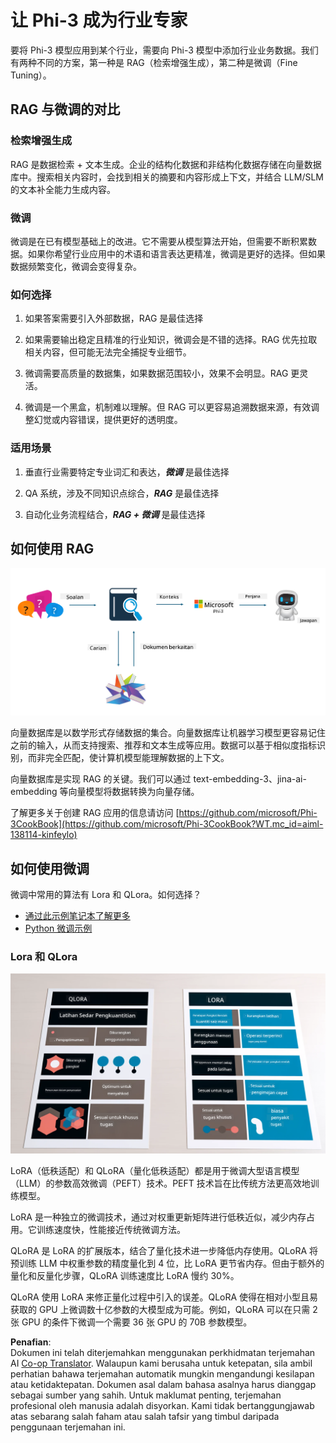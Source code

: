 <!--
CO_OP_TRANSLATOR_METADATA:
{
  "original_hash": "743d7e9cb9c4e8ea642d77bee657a7fa",
  "translation_date": "2025-05-09T22:28:38+00:00",
  "source_file": "md/03.FineTuning/LetPhi3gotoIndustriy.md",
  "language_code": "ms"
}
-->
# **让 Phi-3 成为行业专家**

要将 Phi-3 模型应用到某个行业，需要向 Phi-3 模型中添加行业业务数据。我们有两种不同的方案，第一种是 RAG（检索增强生成），第二种是微调（Fine Tuning）。

## **RAG 与微调的对比**

### **检索增强生成**

RAG 是数据检索 + 文本生成。企业的结构化数据和非结构化数据存储在向量数据库中。搜索相关内容时，会找到相关的摘要和内容形成上下文，并结合 LLM/SLM 的文本补全能力生成内容。

### **微调**

微调是在已有模型基础上的改进。它不需要从模型算法开始，但需要不断积累数据。如果你希望行业应用中的术语和语言表达更精准，微调是更好的选择。但如果数据频繁变化，微调会变得复杂。

### **如何选择**

1. 如果答案需要引入外部数据，RAG 是最佳选择

2. 如果需要输出稳定且精准的行业知识，微调会是不错的选择。RAG 优先拉取相关内容，但可能无法完全捕捉专业细节。

3. 微调需要高质量的数据集，如果数据范围较小，效果不会明显。RAG 更灵活。

4. 微调是一个黑盒，机制难以理解。但 RAG 可以更容易追溯数据来源，有效调整幻觉或内容错误，提供更好的透明度。

### **适用场景**

1. 垂直行业需要特定专业词汇和表达，***微调*** 是最佳选择

2. QA 系统，涉及不同知识点综合，***RAG*** 是最佳选择

3. 自动化业务流程结合，***RAG + 微调*** 是最佳选择

## **如何使用 RAG**

![rag](../../../../translated_images/rag.36e7cb856f120334d577fde60c6a5d7c5eecae255dac387669303d30b4b3efa4.ms.png)

向量数据库是以数学形式存储数据的集合。向量数据库让机器学习模型更容易记住之前的输入，从而支持搜索、推荐和文本生成等应用。数据可以基于相似度指标识别，而非完全匹配，使计算机模型能理解数据的上下文。

向量数据库是实现 RAG 的关键。我们可以通过 text-embedding-3、jina-ai-embedding 等向量模型将数据转换为向量存储。

了解更多关于创建 RAG 应用的信息请访问 [https://github.com/microsoft/Phi-3CookBook](https://github.com/microsoft/Phi-3CookBook?WT.mc_id=aiml-138114-kinfeylo)

## **如何使用微调**

微调中常用的算法有 Lora 和 QLora。如何选择？
- [通过此示例笔记本了解更多](../../../../code/04.Finetuning/Phi_3_Inference_Finetuning.ipynb)
- [Python 微调示例](../../../../code/04.Finetuning/FineTrainingScript.py)

### **Lora 和 QLora**

![lora](../../../../translated_images/qlora.6aeba71122bc0c8d56ccf0bc36b861304939fee087f43c1fc6cc5c9cb8764725.ms.png)

LoRA（低秩适配）和 QLoRA（量化低秩适配）都是用于微调大型语言模型（LLM）的参数高效微调（PEFT）技术。PEFT 技术旨在比传统方法更高效地训练模型。

LoRA 是一种独立的微调技术，通过对权重更新矩阵进行低秩近似，减少内存占用。它训练速度快，性能接近传统微调方法。

QLoRA 是 LoRA 的扩展版本，结合了量化技术进一步降低内存使用。QLoRA 将预训练 LLM 中权重参数的精度量化到 4 位，比 LoRA 更节省内存。但由于额外的量化和反量化步骤，QLoRA 训练速度比 LoRA 慢约 30%。

QLoRA 使用 LoRA 来修正量化过程中引入的误差。QLoRA 使得在相对小型且易获取的 GPU 上微调数十亿参数的大模型成为可能。例如，QLoRA 可以在只需 2 张 GPU 的条件下微调一个需要 36 张 GPU 的 70B 参数模型。

**Penafian**:  
Dokumen ini telah diterjemahkan menggunakan perkhidmatan terjemahan AI [Co-op Translator](https://github.com/Azure/co-op-translator). Walaupun kami berusaha untuk ketepatan, sila ambil perhatian bahawa terjemahan automatik mungkin mengandungi kesilapan atau ketidaktepatan. Dokumen asal dalam bahasa asalnya harus dianggap sebagai sumber yang sahih. Untuk maklumat penting, terjemahan profesional oleh manusia adalah disyorkan. Kami tidak bertanggungjawab atas sebarang salah faham atau salah tafsir yang timbul daripada penggunaan terjemahan ini.